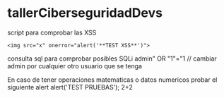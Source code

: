 # tallerCiberseguridadDevs

script para comprobar las XSS
```
<img src="x" onerror="alert('**TEST XSS**')">
```

consulta sql para comprobar posibles SQLi
admin" OR "1"="1 // cambiar admin por cualquier otro usuario que se tenga

En caso de tener operaciones matematicas o datos numericos probar el siguiente alert
alert('TEST PRUEBAS'); 2+2
